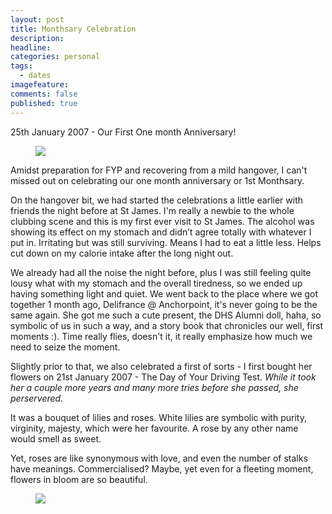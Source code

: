 ```yaml
---
layout: post
title: Monthsary Celebration
description: 
headline: 
categories: personal
tags:
  - dates
imagefeature: 
comments: false
published: true
---
```


25th January 2007 - Our First One month Anniversary! 

<figure>
	<a href="http://4.bp.blogspot.com/_m5e8Pqc8k3c/RcKEVhBODUI/AAAAAAAAAEs/3UHII8kE88w/s1600/DSCF0381.JPG"><img src="http://4.bp.blogspot.com/_m5e8Pqc8k3c/RcKEVhBODUI/AAAAAAAAAEs/3UHII8kE88w/s1600/DSCF0381.JPG"></a>
</figure>
 
Amidst preparation for FYP and recovering from a mild hangover, I can't missed out on celebrating our one month anniversary or 1st Monthsary.

On the hangover bit, we had started the celebrations a little earlier with friends the night before at St James. I'm really a newbie to the whole clubbing scene and this is my first ever visit to St James. The alcohol was showing its effect on my stomach and didn’t agree totally with whatever I put in. Irritating but was still surviving. Means I had to eat a little less. Helps cut down on my calorie intake after the long night out. 

We already had all the noise the night before, plus I was still feeling quite lousy what with my stomach and the overall tiredness, so we ended up having something light and quiet. We went back to the place where we got together 1 month ago, Delifrance @ Anchorpoint, it's never going to be the same again. She got me such a cute present, the DHS Alumni doll, haha, so symbolic of us in such a way, and a story book that chronicles our well, first moments :). Time really flies, doesn't it, it really emphasize how much we need to seize the moment.

Slightly prior to that, we also celebrated a first of sorts - I first bought her flowers on 21st January 2007 - The Day of Your Driving Test. *While it took her a couple more years and many more tries before she passed, she perservered.*

It was a bouquet of lilies and roses. White lilies are symbolic with purity, virginity, majesty, which were her favourite. A rose by any other name would smell as sweet. 

Yet, roses are like synonymous with love, and even the number of stalks have meanings. Commercialised? Maybe, yet even for a fleeting moment, flowers in bloom are so beautiful.

<figure>
	<a href="http://4.bp.blogspot.com/_m5e8Pqc8k3c/RbNUyssgT4I/AAAAAAAAAAM/jse4KdEYCw4/s1600/weee%2B004.jpg"><img src="http://4.bp.blogspot.com/_m5e8Pqc8k3c/RbNUyssgT4I/AAAAAAAAAAM/jse4KdEYCw4/s1600/weee%2B004.jpg"></a>
</figure>
